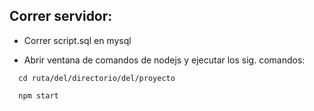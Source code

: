 ## Correr servidor:
- Correr script.sql en mysql

- Abrir ventana de comandos de nodejs y ejecutar los sig. comandos:
```
  cd ruta/del/directorio/del/proyecto

  npm start
```

